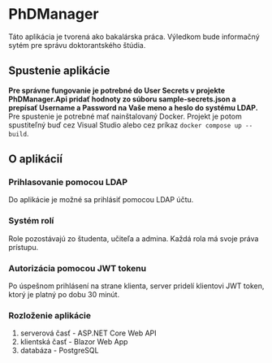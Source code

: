 # PhDManager
Táto aplikácia je tvorená ako bakalárska práca. Výledkom bude informačný sytém pre správu doktorantského štúdia.

## Spustenie aplikácie
**Pre správne fungovanie je potrebné do User Secrets v projekte PhDManager.Api pridať hodnoty zo súboru sample-secrets.json a prepísať Username a Password na Vaše meno a heslo do systému LDAP.**
Pre spustenie je potrebné mať nainštalovaný Docker. Projekt je potom spustiteľný buď cez Visual Studio alebo cez príkaz `docker compose up --build`.

## O aplikácií
### Prihlasovanie pomocou LDAP
Do aplikácie je možné sa prihlásiť pomocou LDAP účtu.
### Systém rolí
Role pozostávajú zo študenta, učiteľa a admina. Každá rola má svoje práva prístupu.
### Autorizácia pomocou JWT tokenu
Po úspešnom prihlásení na strane klienta, server pridelí klientovi JWT token, ktorý je platný po dobu 30 minút.
### Rozloženie aplikácie
1. serverová časť - ASP.NET Core Web API
2. klientská časť - Blazor Web App
3. databáza - PostgreSQL
